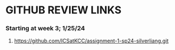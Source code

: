 # GITHUB REVIEW LINKS

### Starting at week 3; 1/25/24
1. https://github.com/ICSatKCC/assignment-1-sp24-silverliang.git
